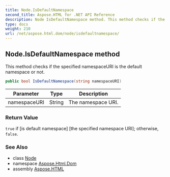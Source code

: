 ```yaml
---
title: Node.IsDefaultNamespace
second_title: Aspose.HTML for .NET API Reference
description: Node IsDefaultNamespace method. This method checks if the specified namespaceURI is the default namespace or not
type: docs
weight: 210
url: /net/aspose.html.dom/node/isdefaultnamespace/
---
```

## Node.IsDefaultNamespace method

This method checks if the specified namespaceURI is the default namespace or not.

```csharp
public bool IsDefaultNamespace(string namespaceURI)
```

| Parameter | Type | Description |
| --- | --- | --- |
| namespaceURI | String | The namespace URI. |

### Return Value

`true` if [is default namespace] [the specified namespace URI]; otherwise, `false`.

### See Also

* class [Node](../)
* namespace [Aspose.Html.Dom](../../../aspose.html.dom/)
* assembly [Aspose.HTML](../../../)

